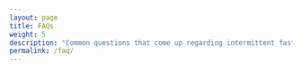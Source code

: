 ```yaml
---
layout: page
title: FAQs
weight: 5
description: "Common questions that come up regarding intermittent fasting"
permalink: /faq/
---
```


